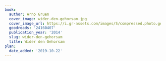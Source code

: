 ```yaml
---
book:
  author: Arno Gruen
  cover_image: wider-den-gehorsam.jpg
  cover_image_url: https://i.gr-assets.com/images/S/compressed.photo.goodreads.com/books/1419826884l/24160407.jpg
  goodreads: '24160407'
  publication_year: '2014'
  slug: wider-den-gehorsam
  title: Wider den Gehorsam
plan:
  date_added: '2019-10-22'
---
```

